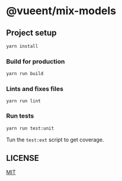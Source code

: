 # @vueent/mix-models

## Project setup

```sh
yarn install
```

### Build for production

```sh
yarn run build
```

### Lints and fixes files

```
yarn run lint
```

### Run tests

```sh
yarn run test:unit
```

Tun the `test:ext` script to get coverage.

## LICENSE

[MIT](./LICENSE)
